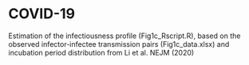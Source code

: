 # COVID-19
Estimation of the infectiousness profile (Fig1c_Rscript.R), based on the observed infector-infectee transmission pairs (Fig1c_data.xlsx) and incubation period distribution from Li et al. NEJM (2020)
